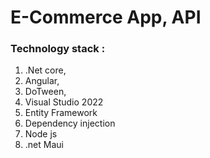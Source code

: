 # E-Commerce App, API

### Technology stack :
1. .Net core,
2. Angular,
3. DoTween,
4. Visual Studio 2022
5. Entity Framework
6. Dependency injection
7. Node js
8. .net Maui
